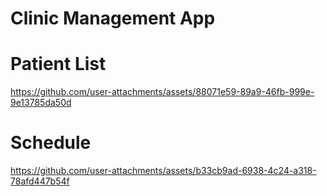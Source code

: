 # Clinic Management App

# Patient List

https://github.com/user-attachments/assets/88071e59-89a9-46fb-999e-9e13785da50d

# Schedule

https://github.com/user-attachments/assets/b33cb9ad-6938-4c24-a318-78afd447b54f

